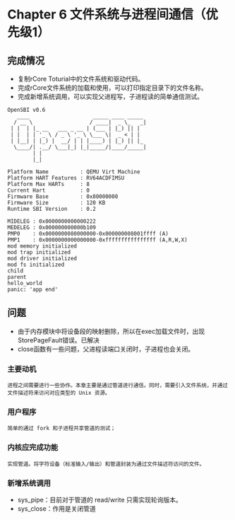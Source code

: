 # Chapter 6 文件系统与进程间通信（优先级1）
## 完成情况
* 复制rCore Toturial中的文件系统和驱动代码。
* 完成rCore文件系统的加载和使用，可以打印指定目录下的文件名称。
* 完成新增系统调用，可以实现父进程写，子进程读的简单通信测试。
```
OpenSBI v0.6
   ____                    _____ ____ _____
  / __ \                  / ____|  _ \_   _|
 | |  | |_ __   ___ _ __ | (___ | |_) || |
 | |  | | '_ \ / _ \ '_ \ \___ \|  _ < | |
 | |__| | |_) |  __/ | | |____) | |_) || |_
  \____/| .__/ \___|_| |_|_____/|____/_____|
        | |
        |_|

Platform Name          : QEMU Virt Machine
Platform HART Features : RV64ACDFIMSU
Platform Max HARTs     : 8
Current Hart           : 0
Firmware Base          : 0x80000000
Firmware Size          : 120 KB
Runtime SBI Version    : 0.2

MIDELEG : 0x0000000000000222
MEDELEG : 0x000000000000b109
PMP0    : 0x0000000080000000-0x000000008001ffff (A)
PMP1    : 0x0000000000000000-0xffffffffffffffff (A,R,W,X)
mod memory initialized
mod trap initialized
mod driver initialized
mod fs initialized
child
parent
hello_world
panic: 'app end'
```
## 问题
* 由于内存模块中将设备段的映射删除，所以在exec加载文件时，出现StorePageFault错误。已解决
* close函数有一些问题，父进程读端口关闭时，子进程也会关闭。
### 主要动机
    进程之间需要进行一些协作。本章主要是通过管道进行通信。同时，需要引入文件系统，并通过文件描述符来访问对应类型的 Unix 资源。
### 用户程序
    简单的通过 fork 和子进程共享管道的测试；
### 内核应完成功能
    实现管道。将字符设备（标准输入/输出）和管道封装为通过文件描述符访问的文件。
### 新增系统调用
* sys_pipe：目前对于管道的 read/write 只需实现轮询版本。
* sys_close：作用是关闭管道